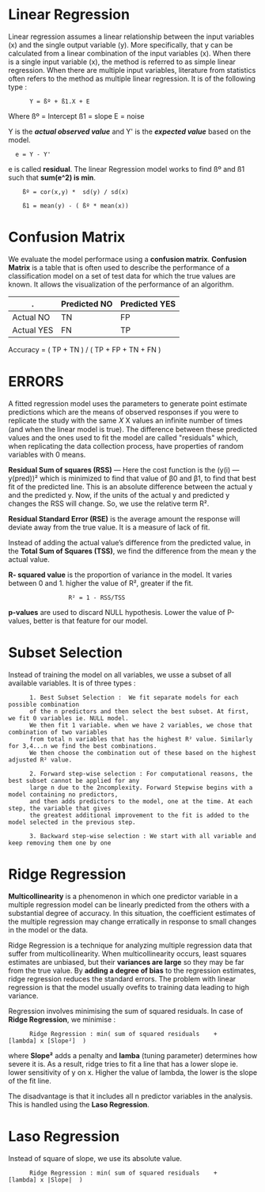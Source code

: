 # Linear Regression

Linear regression assumes a linear relationship between the input variables (x) and the single output variable (y). More specifically, that y can be calculated from a linear combination of the input variables (x).
When there is a single input variable (x), the method is referred to as simple linear regression. When there are multiple input variables, literature from statistics often refers to the method as multiple linear regression.
It is of the following type :

          Y = ßº + ß1.X + E
Where ßº = Intercept
      ß1 = slope
      E = noise
      
Y is the ***actual observed value*** and Y' is the ***expected value*** based on the model.

      e = Y - Y'
e is called **residual**.
The linear Regression model works to find ßº and ß1 such that **sum(e^2) is min**.

        ßº = cor(x,y) *  sd(y) / sd(x)
        
        ß1 = mean(y) - ( ßº * mean(x))
        
# Confusion Matrix

We evaluate the model performace using a **confusion matrix**.
**Confusion Matrix** is a table that is often used to describe the performance of a classification model on a set of test data for which 
the true values are known. It allows the visualization of the performance of an algorithm.
    
|    . | Predicted NO | Predicted YES|
|------| -------------|---------------|
|Actual NO| TN | FP |
|Actual YES | FN | TP |

Accuracy =    ( TP + TN ) / ( TP + FP + TN + FN )

# ERRORS

A fitted regression model uses the parameters to generate point estimate predictions which are the means of observed responses if you were to replicate the study with the same 𝑋
X
 values an infinite number of times (and when the linear model is true). The difference between these predicted values and the ones used to fit the model are called "residuals" which, when replicating the data collection process, have properties of random variables with 0 means.

**Residual Sum of squares (RSS)** — Here the cost function is the (y(i) — y(pred))² which is minimized to find that value of β0 and β1, to find that best fit of the predicted line. This is an absolute difference between the actual y and the predicted y. Now, if the units of the actual y and predicted y changes the RSS will change. So, we use the relative term R².

**Residual Standard Error (RSE)** is the average amount the response will deviate away from the true value. It is a measure of lack of fit.

Instead of adding the actual value’s difference from the predicted value, in the **Total Sum of Squares (TSS)**, we find the difference from the mean y the actual value.

**R- squared value** is the proportion of variance in the model. It varies between 0 and 1. higher the value of R², greater if the fit.
                    
                     R² = 1 - RSS/TSS
                  
**p-values** are used to discard  NULL hypothesis. Lower the value of P-values, better is that feature for our model.


# Subset Selection

Instead of training the model on all variables, we usse a subset of all available variables. It is of three types :

          1. Best Subset Selection :  We fit separate models for each possible combination 
          of the n predictors and then select the best subset. At first, we fit 0 variables ie. NULL model. 
          We then fit 1 variable. when we have 2 variables, we chose that combination of two variables 
          from total n variables that has the highest R² value. Similarly for 3,4...n we find the best combinations.
          We then choose the combination out of these based on the highest adjusted R² value.
          
          2. Forward step-wise selection : For computational reasons, the best subset cannot be applied for any 
          large n due to the 2ncomplexity. Forward Stepwise begins with a model containing no predictors, 
          and then adds predictors to the model, one at the time. At each step, the variable that gives 
          the greatest additional improvement to the fit is added to the model selected in the previous step.
          
          3. Backward step-wise selection : We start with all variable and keep removing them one by one

# Ridge Regression

**Multicollinearity** is a phenomenon in which one predictor variable in a multiple regression model can be linearly predicted from the others with a substantial degree of accuracy. In this situation, the coefficient estimates of the  multiple regression may change erratically in response to small changes in the model or the data. 
          
Ridge Regression is a technique for analyzing multiple regression data that suffer from multicollinearity. When multicollinearity occurs, least squares estimates are unbiased, but their **variances are large** so they may be far from the true value. By **adding a degree of bias** to the regression estimates, ridge regression reduces the standard errors. The problem with linear regression is that the model usually ovefits to training data leading to high variance. 

Regression involves minimising the sum of squared residuals. In case of **Ridge Regression**, we minimise :

          Ridge Regression : min( sum of squared residuals    +    [lambda] x [Slope²]  )
          
where **Slope²** adds a penalty and **lamba** (tuning parameter) determines how severe it is. As a result, ridge tries to fit a line that
has a lower slope ie. lower sensitivity of y on x. Higher the value of lambda, the lower is the slope of the fit line.

The disadvantage is that it includes all n predictor variables in the analysis. This is handled using the **Laso Regression**.

# Laso Regression
Instead of square of slope, we use its absolute value.

          Ridge Regression : min( sum of squared residuals    +    [lambda] x |Slope|  )

          
